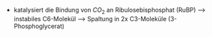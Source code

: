 - katalysiert die Bindung von $CO_2$ an Ribulosebisphosphat (RuBP)
--> instabiles C6-Molekül --> Spaltung in 2x C3-Moleküle (3-Phosphoglycerat)